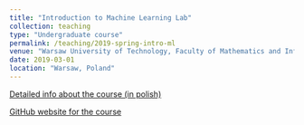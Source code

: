 ```yaml
---
title: "Introduction to Machine Learning Lab"
collection: teaching
type: "Undergraduate course"
permalink: /teaching/2019-spring-intro-ml
venue: "Warsaw University of Technology, Faculty of Mathematics and Information Sciences"
date: 2019-03-01
location: "Warsaw, Poland"
---
```


[Detailed info about the course (in polish)](https://usosweb.usos.pw.edu.pl/kontroler.php?_action=katalog2/przedmioty/pokazPrzedmiot&prz_kod=1120-DS000-ISP-0242)

[GitHub website for the course](https://github.com/mini-pw/2019L-WUM)
